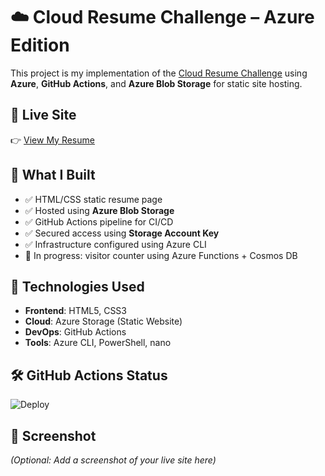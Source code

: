 # ☁️ Cloud Resume Challenge – Azure Edition

This project is my implementation of the [Cloud Resume Challenge](https://cloudresumechallenge.dev/) using **Azure**, **GitHub Actions**, and **Azure Blob Storage** for static site hosting.

## 🔗 Live Site
👉 [View My Resume](https://jtsresumehosting.z20.web.core.windows.net/)

## 🚀 What I Built

- ✅ HTML/CSS static resume page
- ✅ Hosted using **Azure Blob Storage**
- ✅ GitHub Actions pipeline for CI/CD
- ✅ Secured access using **Storage Account Key**
- ✅ Infrastructure configured using Azure CLI
- 🔄 In progress: visitor counter using Azure Functions + Cosmos DB

## 🧠 Technologies Used

- **Frontend**: HTML5, CSS3
- **Cloud**: Azure Storage (Static Website)
- **DevOps**: GitHub Actions
- **Tools**: Azure CLI, PowerShell, nano

## 🛠 GitHub Actions Status

![Deploy](https://github.com/sockpuppetrebel/cloud-resume/actions/workflows/deploy.yml/badge.svg)

## 📸 Screenshot

*(Optional: Add a screenshot of your live site here)*


